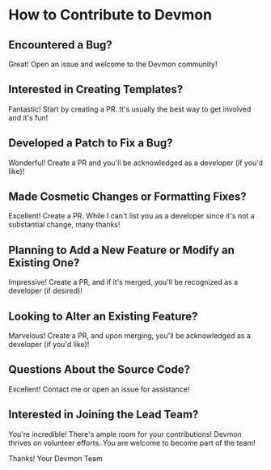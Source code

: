 # How to Contribute to Devmon
## Encountered a Bug?
Great! Open an issue and welcome to the Devmon community!

## Interested in Creating Templates?
Fantastic! Start by creating a PR. It's usually the best way to get involved and it's fun!

## Developed a Patch to Fix a Bug?
Wonderful! Create a PR and you'll be acknowledged as a developer (if you'd like)!

## Made Cosmetic Changes or Formatting Fixes?
Excellent! Create a PR. While I can't list you as a developer since it's not a substantial change, many thanks!

## Planning to Add a New Feature or Modify an Existing One?
Impressive! Create a PR, and if it's merged, you'll be recognized as a developer (if desired)!

## Looking to Alter an Existing Feature?
Marvelous! Create a PR, and upon merging, you'll be acknowledged as a developer (if you'd like)!

## Questions About the Source Code?
Excellent! Contact me or open an issue for assistance!

## Interested in Joining the Lead Team?
You're incredible! There's ample room for your contributions!
Devmon thrives on volunteer efforts. You are welcome to become part of the team!

Thanks! Your Devmon Team
